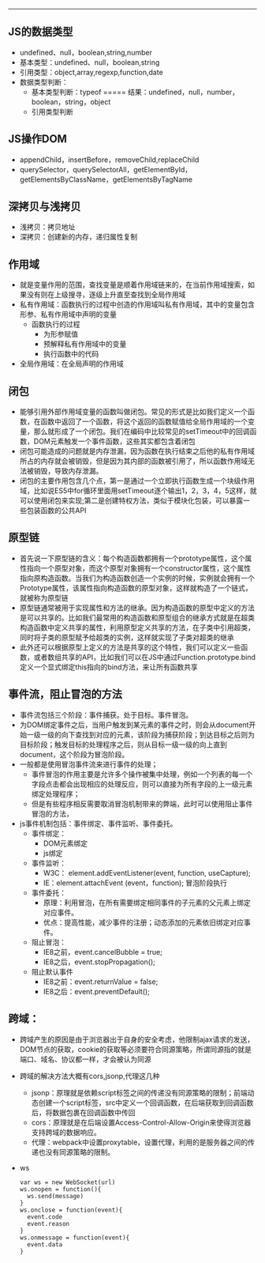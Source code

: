 - - -

## JS的数据类型

- undefined、null，boolean,string,number
- 基本类型：undefined、null，boolean,string
- 引用类型：object,array,regexp,function,date
- 数据类型判断：
  - 基本类型判断：typeof ===== 结果：undefined，null，number，boolean，string，object
  - 引用类型判断



## JS操作DOM

- appendChild，insertBefore，removeChild,replaceChild
- querySelector，querySelectorAll，getElementById，getElementsByClassName，getElementsByTagName



## 深拷贝与浅拷贝

- 浅拷贝：拷贝地址
- 深拷贝：创建新的内存，递归属性复制



## 作用域

- 就是变量作用的范围，查找变量是顺着作用域链来的，在当前作用域搜索，如果没有则在上级搜寻，逐级上升直至查找到全局作用域
- 私有作用域：函数执行的过程中创造的作用域叫私有作用域，其中的变量包含形参、私有作用域中声明的变量
  - 函数执行的过程
    - 为形参赋值
    - 预解释私有作用域中的变量
    - 执行函数中的代码
- 全局作用域：在全局声明的作用域



## 闭包

- 能够引用外部作用域变量的函数叫做闭包。常见的形式是比如我们定义一个函数，在函数中返回了一个函数，将这个返回的函数赋值给全局作用域的一个变量，那么就形成了一个闭包。我们在编码中比较常见的setTimeout中的回调函数，DOM元素触发一个事件函数，这些其实都包含着闭包
- 闭包可能造成的问题就是内存泄漏，因为函数在执行结束之后他的私有作用域所占的内存就会被销毁，但是因为其内部的函数被引用了，所以函数作用域无法被销毁，导致内存泄漏。
- 闭包的主要作用包含几个点，第一是通过一个立即执行函数生成一个块级作用域，比如说ES5中for循环里面用setTimeout逐个输出1，2，3，4，5这样，就可以使用闭包来实现;第二是创建特权方法，类似于模块化包装，可以暴露一些包装函数的公共API



## 原型链

- 首先说一下原型链的含义：每个构造函数都拥有一个prototype属性，这个属性指向一个原型对象，而这个原型对象拥有一个constructor属性，这个属性指向原构造函数。当我们为构造函数创造一个实例的时候，实例就会拥有一个Prototype属性，该属性指向构造函数的原型对象，这样就构造了一个链式，就被称为原型链
- 原型链通常被用于实现属性和方法的继承。因为构造函数的原型中定义的方法是可以共享的。比如我们最常用的构造函数和原型组合的继承方式就是在超类构造函数中定义共享的属性，利用原型定义共享的方法，在子类中引用超类，同时将子类的原型赋予给超类的实例，这样就实现了子类对超类的继承
- 此外还可以根据原型上定义的方法是共享的这个特性，我们可以定义一些函数，或者数组共享的API，比如我们可以在JS中通过Function.prototype.bind定义一个显式绑定this指向的bind方法，来让所有函数共享



## 事件流，阻止冒泡的方法

- 事件流包括三个阶段：事件捕获。处于目标。事件冒泡。
- 为DOM绑定事件之后，当用户触发到某元素的事件之时，则会从document开始一级一级的向下查找到对应的元素，该阶段为捕获阶段；到达目标之后则为目标阶段；触发目标的处理程序之后，则从目标一级一级的向上直到document，这个阶段为冒泡阶段。
- 一般都是使用冒泡事件流来进行事件的处理；
  - 事件冒泡的作用主要是允许多个操作被集中处理，例如一个列表的每一个字段点击都会出现相应的处理反应，则可以直接为所有字段的上一级元素绑定处理程序；
  - 但是有些程序相反需要取消冒泡机制带来的弊端，此时可以使用阻止事件冒泡的方法，
- js事件机制包括：事件绑定、事件监听、事件委托。
  - 事件绑定：
    - DOM元素绑定
    - js绑定
  - 事件监听：
    - W3C： element.addEventListener(event, function, useCapture);
    - IE：element.attachEvent (event，function); 冒泡阶段执行
  - 事件委托：
    - 原理：利用冒泡，在所有需要绑定相同事件的子元素的父元素上绑定对应事件。
    - 优点：提高性能，减少事件的注册；动态添加的元素依旧绑定对应事件。
  - 阻止冒泡：
    - IE8之前，event.cancelBubble = true;
    - IE8之后，event.stopPropagation();
  - 阻止默认事件
    - IE8之前：event.returnValue = false;
    - IE8之后：event.preventDefault();



## 跨域：

- 跨域产生的原因是由于浏览器出于自身的安全考虑，他限制ajax请求的发送，DOM节点的获取，cookie的获取等必须要符合同源策略，所谓同源指的就是端口、域名、协议都一样，才会被认为同源

- 跨域的解决方法大概有cors,jsonp,代理这几种

  - jsonp：原理就是依赖script标签之间的传递没有同源策略的限制；前端动态创建一个script标签，src中定义一个回调函数，在后端获取到回调函数后，将数据包裹在回调函数中传回
  - cors：原理就是在后端设置Access-Control-Allow-Origin来使得浏览器支持跨域的数据响应。
  - 代理：webpack中设置proxytable，设置代理，利用的是服务器之间的传递也没有同源策略的限制。

- ws

  ```
  var ws = new WebSocket(url)
  ws.onopen = function(){
    ws.send(message)
  }
  ws.onclose = function(event){
    event.code
    event.reason
  }
  ws.onmessage = function(event){
    event.data
  }
  ```

